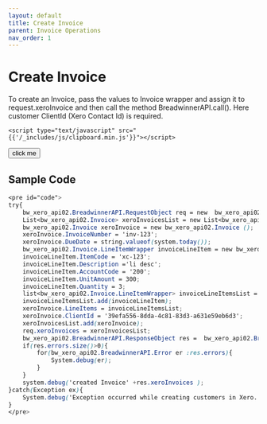 ```yaml
---
layout: default
title: Create Invoice
parent: Invoice Operations
nav_order: 1
---
```


# Create Invoice



To create an Invoice, pass the values to Invoice wrapper and assign it to request.xeroInvoice and then call the method BreadwinnerAPI.call(). Here customer ClientId (Xero Contact Id) is required.


    <script type="text/javascript" src="{{'/_includes/js/clipboard.min.js'}}"></script>


<button class="btn" data-clipboard-target="#code">
    click me
</button>

## Sample Code
```scss
<pre id="code">
try{
	bw_xero_api02.BreadwinnerAPI.RequestObject req = new  bw_xero_api02.BreadwinnerAPI.RequestObject();	
	List<bw_xero_api02.Invoice> xeroInvoicesList = new List<bw_xero_api02.Invoice>();
	bw_xero_api02.Invoice xeroInvoice = new bw_xero_api02.Invoice ();
	xeroInvoice.InvoiceNumber = 'inv-123';
	xeroInvoice.DueDate = string.valueof(system.today());
	bw_xero_api02.Invoice.LineItemWrapper invoiceLineItem = new bw_xero_api02.Invoice.LineItemWrapper();
	invoiceLineItem.ItemCode = 'xc-123'; 
	invoiceLineItem.Description ='li desc'; 
	invoiceLineItem.AccountCode = '200';
	invoiceLineItem.UnitAmount = 300;
	invoiceLineItem.Quantity = 3;
	list<bw_xero_api02.Invoice.LineItemWrapper> invoiceLineItemsList = new list<bw_xero_api02.Invoice.LineItemWrapper>();
	invoiceLineItemsList.add(invoiceLineItem);
	xeroInvoice.LineItems = invoiceLineItemsList;
	xeroInvoice.ClientId = '39efa556-8dda-4c81-83d3-a631e59eb6d3';
	xeroInvoicesList.add(xeroInvoice);
	req.xeroInvoices = xeroInvoicesList;
	bw_xero_api02.BreadwinnerAPI.ResponseObject res =  bw_xero_api02.BreadwinnerAPI.call('createInvoice', req);
	if(res.errors.size()>0){
		for(bw_xero_api02.BreadwinnerAPI.Error er :res.errors){
			System.debug(er); 
		}
	}
	system.debug('created Invoice' +res.xeroInvoices );
}catch(Exception ex){
	System.debug('Exception occurred while creating customers in Xero.'+ex.getStackTraceString());
}
</pre>
```

